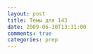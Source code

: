 ```yaml
---
layout: post
title: Темы для 143
date: 2009-06-30T13:31:00
comments: true
categories: prep
---
```


